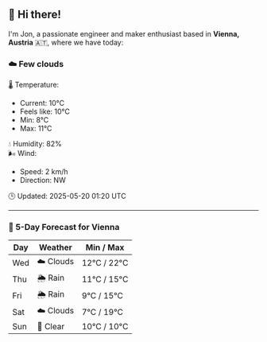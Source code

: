 ## 👋 Hi there!

I'm Jon, a passionate engineer and maker enthusiast based in **Vienna, Austria** 🇦🇹, where we have today:

### ☁️ Few clouds 

🌡️ Temperature: 
* Current: 10°C
* Feels like: 10°C
* Min: 8°C 
* Max: 11°C  

💧 Humidity: 82%  
🌬️ Wind: 
* Speed: 2 km/h 
* Direction: NW  

🕒 Updated: 2025-05-20 01:20 UTC

---

### 📅 5-Day Forecast for Vienna

| Day | Weather | Min / Max |
|-----|---------|------------|
| Wed | ☁️ Clouds | 12°C / 22°C |
| Thu | 🌦️ Rain | 11°C / 15°C |
| Fri | 🌦️ Rain | 9°C / 15°C |
| Sat | ☁️ Clouds | 7°C / 19°C |
| Sun | 🌙 Clear | 10°C / 10°C |
